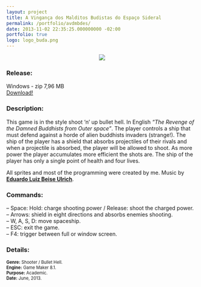 ```yaml
---
layout: project
title: A Vingança dos Malditos Budistas do Espaço Sideral
permalink: /portfolio/avdmbdes/
date: 2013-11-02 22:35:25.000000000 -02:00
portfolio: true
logo: logo_buda.png
---
```


<p style="text-align:center">
<img src="{{site.baseurl}}/img/portfolio/screen_buda.png" />
</p>

 <span/>

### Release:

<div class="box">
Windows - zip 7,96 MB
<a href="https://dl.dropboxusercontent.com/u/90839850/Games/Os%20Malditos%20Budistas%20do%20Espaco%20Sideral.zip">
<div class="box-link">
Download!
</div>
</a>
</div>

### Description:

This game is in the style shoot ‘n’ up bullet hell. In English _“The Revenge of the Damned Buddhists from Outer space”_.
The player controls a ship that must defend against a horde of alien buddhists invaders (strange!). The ship of the player has a shield that absorbs projectiles of their rivals and when a projectile is absorbed, the player will be allowed to shoot.  As more power the player accumulates more efficient the shots are. The ship of the player has only a single point of health and four lives.

All sprites and most of the programming were created by me. Music by __[Eduardo Luiz Beise Ulrich](https://www.facebook.com/Eduardo-Luiz-Beise-Ulrich-503570766455890/?fref=ts)__.

### Commands:

– Space: Hold: charge shooting power / Release: shoot the charged power.<br>
– Arrows: shield in eight directions and absorbs enemies shooting.<br>
– W, A, S, D: move spaceship.<br>
– ESC: exit the game.<br>
– F4: trigger between full or window screen.<br>

### Details:
<p style="font-size:0.8em">
<strong>Genre:</strong> Shooter / Bullet Hell.<br>
<strong>Engine:</strong> Game Maker 8.1.<br>
<strong>Purpose:</strong> Academic.<br>
<strong>Date:</strong> June, 2013.<br>
</p>
